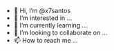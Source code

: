 - 👋 Hi, I’m @x7santos
- 👀 I’m interested in ...
- 🌱 I’m currently learning ...
- 💞️ I’m looking to collaborate on ...
- 📫 How to reach me ...

<!---
x7santos/x7santos is a ✨ special ✨ repository because its `README.md` (this file) appears on your GitHub profile.
You can click the Preview link to take a look at your changes.
--->
